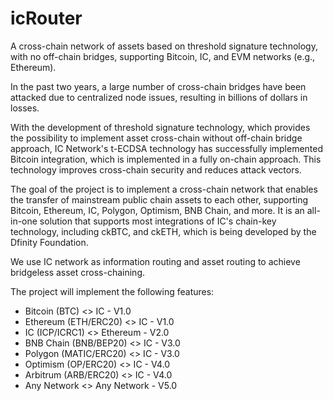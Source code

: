 # icRouter

A cross-chain network of assets based on threshold signature technology, with no off-chain bridges, supporting Bitcoin, IC, and EVM networks (e.g., Ethereum).

In the past two years, a large number of cross-chain bridges have been attacked due to centralized node issues, resulting in billions of dollars in losses. 

With the development of threshold signature technology, which provides the possibility to implement asset cross-chain without off-chain bridge approach, IC Network's t-ECDSA technology has successfully implemented Bitcoin integration, which is implemented in a fully on-chain approach. This technology improves cross-chain security and reduces attack vectors.

The goal of the project is to implement a cross-chain network that enables the transfer of mainstream public chain assets to each other, supporting Bitcoin, Ethereum, IC, Polygon, Optimism, BNB Chain, and more. It is an all-in-one solution that supports most integrations of IC's chain-key technology, including ckBTC, and ckETH, which is being developed by the Dfinity Foundation.

We use IC network as information routing and asset routing to achieve bridgeless asset cross-chaining. 

The project will implement the following features:
- Bitcoin (BTC) <> IC - V1.0
- Ethereum (ETH/ERC20) <> IC - V1.0
- IC (ICP/ICRC1) <> Ethereum - V2.0
- BNB Chain (BNB/BEP20) <> IC - V3.0
- Polygon (MATIC/ERC20) <> IC - V3.0
- Optimism (OP/ERC20) <> IC - V4.0
- Arbitrum (ARB/ERC20) <> IC - V4.0
- Any Network <> Any Network - V5.0